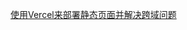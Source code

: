 [使用Vercel来部署静态页面并解决跨域问题](https://lsworl.github.io/2022/05/27/shi-yong-vercel-lai-bu-shu-jing-tai-ye-mian-bing-jie-jue-kua-yu-wen-ti/)
